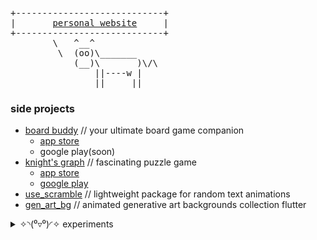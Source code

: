 <pre>
+----------------------------+
|       <a href="https://khlebobul.github.io">personal website</a>     |
+----------------------------+
        \   ^__^
         \  (oo)\_______
            (__)\       )\/\
                ||----w |
                ||     ||
</pre>

### side projects

- [board buddy](https://boardbuddyapp.vercel.app) // your ultimate board game companion
  - [app store](https://apps.apple.com/ru/app/board-buddy-score-counter/id6743980638?)
  - google play(soon)
- [knight's graph](https://knightsgraph.vercel.app) // fascinating puzzle game
  - [app store](https://apps.apple.com/us/app/knights-graph/id6737812039)
  - [google play](https://play.google.com/store/apps/details?id=com.khlebobul.knights_graph)
- [use_scramble](https://pub.dev/packages/use_scramble) // lightweight package for random text animations
- [gen_art_bg](https://pub.dev/packages/gen_art_bg) // animated generative art backgrounds collection flutter

<details>
  <summary>  ✧⁠◝⁠(⁠⁰⁠▿⁠⁰⁠)⁠◜⁠✧  experiments</summary>

  - [raycast extensions](https://www.raycast.com/khlebobul)
  - [lego block image processor](https://lego-processor.vercel.app) // Images ➭ lego blocks instruction
  - [square ribbon](https://www.figma.com/community/plugin/1441862652881971511/square-ribbon) // figma plugin
  - [figure 8](https://khlebobul26.gumroad.com/l/figure8) // companion for maintaining eye health
  - [wave logo generator](https://wave-logo.vercel.app/) // logo buddy
  
</details>
